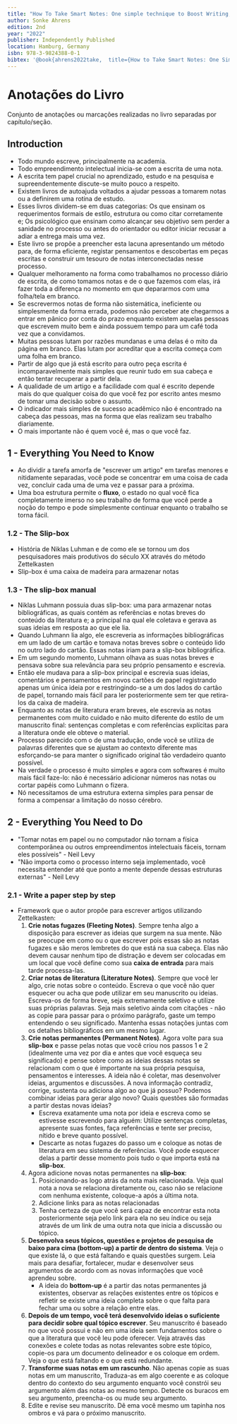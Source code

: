 ```yaml
---
title: "How To Take Smart Notes: One simple technique to Boost Writing, Learning and Thinking"
author: Sonke Ahrens
edition: 2nd
year: "2022"
publisher: Independently Published
location: Hamburg, Germany
isbn: 978-3-9824388-0-1
bibtex: '@book{ahrens2022take,  title={How to Take Smart Notes: One Simple Technique to Boost Writing, Learning and Thinking},  author={Ahrens, S.},  isbn={9783982438818},  url={https://books.google.com.br/books?id=QmBjEAAAQBAJ},  year={2022},  publisher={S{\"o}nke Ahrens}}'
---
```


# Anotações do Livro

Conjunto de anotações ou marcações realizadas no livro separadas por capítulo/seção.

## Introduction

- Todo mundo escreve, principalmente na academia.
- Todo empreendimento intelectual inicia-se com a escrita de uma nota.
- A escrita tem papel crucial no aprendizado, estudo e na pesquisa e supreendentemente discute-se muito pouco a respeito.
- Existem livros de autoajuda voltados a ajudar pessoas a tomarem notas ou a definirem uma rotina de estudo.
- Esses livros dividem-se em duas categorias: Os que ensinam os requerimentos formais de estilo, estrutura ou como citar corretamente e; Os psicológico que ensinam como alcançar seu objetivo sem perder a sanidade no processo ou antes do orientador ou editor iniciar recusar a adiar a entrega mais uma vez.
- Este livro se propõe a preencher esta lacuna apresentando um método para, de forma eficiente, registar pensamentos e descobertas em peças escritas e construir um tesouro de notas interconectadas nesse processo.
- Qualquer melhoramento na forma como trabalhamos no processo diário de escrita, de como tomamos notas e de o que fazemos com elas, irá fazer toda a diferença no momento em que depararmos com uma folha/tela em branco.
- Se escrevermos notas de forma não sistemática, ineficiente ou simplesmente da forma errada, podemos não perceber ate chegarmos a entrar em pânico por conta do prazo enquanto existem aquelas pessoas que escrevem muito bem e ainda possuem tempo para um café toda vez que a convidamos.
- Muitas pessoas lutam por razões mundanas e uma delas é o mito da página em branco. Elas lutam por acreditar que a escrita começa com uma folha em branco.
- Partir de algo que já está escrito para outro peça escrita é incomparavelmente mais simples que reunir tudo em sua cabeça e então tentar recuperar a partir dela.
- A qualidade de um artigo e a facilidade com qual é escrito depende mais do que qualquer coisa do que você fez por escrito antes mesmo de tomar uma decisão sobre o assunto.
- O indicador mais simples de sucesso acadêmico não é encontrado na cabeça das pessoas, mas na forma que elas realizam seu trabalho diariamente.
- O mais importante não é quem você é, mas o que você faz.

## 1 - Everything You Need to Know

-  Ao dividir a tarefa amorfa de "escrever um artigo" em tarefas menores e nitidamente separadas, você pode se concentrar em uma coisa de cada vez, concluir cada uma de uma vez e passar para a próxima.
- Uma boa estrutura permite o **fluxo**, o estado no qual você fica completamente imerso no seu trabalho de forma que você perde a noção do tempo e pode simplesmente continuar enquanto o trabalho se torna fácil.

### 1.2 - The Slip-box

- História de Niklas Luhman e de como ele se tornou um dos pesquisadores mais produtivos do século XX através do método Zettelkasten
- Slip-box é uma caixa de madeira para armazenar notas
### 1.3 - The slip-box manual

- Niklas Luhmann possuia duas slip-box: uma para armazenar notas bibliográficas, as quais contém as referências e notas breves do conteúdo da literatura e; a principal na qual ele coletava e gerava as suas ideias em resposta ao que ele lia.
- Quando Luhmann lia algo, ele escreveria as informações bibliográficas em um lado de um cartão e tomava notas breves sobre o conteúdo lido no outro lado do cartão. Essas notas iriam para a slip-box bibliográfica.
- Em um segundo momento, Luhmann olhava as suas notas breves e pensava sobre sua relevância para seu próprio pensamento e escrevia.
- Então ele mudava para a slip-box principal e escrevia suas ideias, comentários e pensamentos em novos cartões de papel registrando apenas um única ideia por e restringindo-se a um dos lados do cartão de papel, tornando mais fácil para ler posteriormente sem ter que retira-los da caixa de madeira.
- Enquanto as notas de literatura eram breves, ele escrevia as notas permanentes com muito cuidado e não muito diferente do estilo de um manuscrito final: sentenças completas e com referências explícitas para a literatura onde ele obteve o material.
- Processo parecido com o de uma tradução, onde você se utiliza de palavras diferentes que se ajustam ao contexto diferente mas esforçando-se para manter o significado original tão verdadeiro quanto possível.
- Na verdade o processo é muito simples e agora com softwares é muito mais fácil faze-lo: não é necessário adicionar números nas notas ou cortar papéis como Luhmann o fizera.
- Nó necessitamos de uma estrutura externa simples para pensar de forma a compensar a limitação do nosso cérebro.
## 2 - Everything You Need to Do

- "Tomar notas em papel ou no computador não tornam a física contemporânea ou outros empreendimentos intelectuais fáceis, tornam eles possíveis" - Neil Levy
- "Não importa como o processo interno seja implementado, você necessita entender até que ponto a mente depende dessas estruturas externas" - Neil Levy

### 2.1 - Write a paper step by step

- Framework que o autor propõe para escrever artigos utilizando Zettelkasten:
	1. **Crie notas fugazes (Fleeting Notes)**. Sempre tenha algo a disposição para escrever as ideias que surgem na sua mente. Não se preocupe em como ou o que escrever pois essas são as notas fugazes e são meros lembretes do que está na sua cabeça. Elas não devem causar nenhum tipo de distração e devem ser colocadas em um local que você define como sua **caixa de entrada** para mais tarde processa-las.
	2. **Criar notas de literatura (Literature Notes)**. Sempre que você ler algo, crie notas sobre o conteúdo. Escreva o que você não quer esquecer ou acha que pode utilizar em seu manuscrito ou ideias. Escreva-os de forma breve, seja extremamente seletivo e utilize suas próprias palavras. Seja mais seletivo ainda com citações - não as copie para passar para o próximo parágrafo, gaste um tempo entendendo o seu significado. Mantenha essas notações juntas com os detalhes bibliográficos em um mesmo lugar.
	3. **Crie notas permanentes (Permanent Notes)**. Agora volte para sua **slip-box** e passe pelas notas que você criou nos passos 1 e 2 (idealmente uma vez por dia e antes que você esqueça seu significado) e pense sobre como as ideias dessas notas se relacionam com o que é importante na sua própria pesquisa, pensamentos e interesses. A ideia não é coletar, mas desenvolver ideias, argumentos e discussões. A nova informação contradiz, corrige, sustenta ou adiciona algo ao que já possuo? Podemos combinar ideias para gerar algo novo? Quais questões são formadas a partir destas novas ideias?
		- Escreva exatamente uma nota por ideia e escreva como se estivesse escrevendo para alguém: Utilize sentenças completas, apresente suas fontes, faça referências e tente ser preciso, nítido e breve quanto possível.
		- Descarte as notas fugazes do passo um e coloque as notas de literatura em seu sistema de referências. Você pode esquecer delas a partir desse momento pois tudo o que importa está na **slip-box**.
	4. Agora adicione novas notas permanentes na **slip-box**:
		1. Posicionando-as logo atrás da nota mais relacionada. Veja qual nota a nova se relaciona diretamente ou, caso não se relacione com nenhuma existente, coloque-a após a última nota.
		2. Adicione links para as notas relacionadas
		3. Tenha certeza de que você será capaz de encontrar esta nota posteriormente seja pelo link para ela no seu índice ou seja através de um link de uma outra nota que inicia a discussão ou tópico.
	5. **Desenvolva seus tópicos, questões e projetos de pesquisa de baixo para cima (bottom-up) a partir de dentro do sistema**. Veja o que existe lá, o que está faltando e quais questões surgem. Leia mais para desafiar, fortalecer, mudar e desenvolver seus argumentos de acordo com as novas informações que você aprendeu sobre.
		- A ideia do **bottom-up** é a partir das notas permanentes já existentes, observar as relações existentes entre os tópicos e refletir se existe uma ideia completa sobre o que falta para fechar uma ou sobre a relação entre elas.
	6. **Depois de um tempo, você terá desenvolvido ideias o suficiente para decidir sobre qual tópico escrever**. Seu manuscrito é baseado no que você possui e não em uma ideia sem fundamentos sobre o que a literatura que você leu pode oferecer. Veja através das conexões e colete todas as notas relevantes sobre este tópico, copie-os para um documento delineador e os coloque em ordem. Veja o que está faltando e o que está redundante.
	7. **Transforme suas notas em um rascunho**. Não apenas copie as suas notas em um manuscrito, Traduza-as em algo coerente e as coloque dentro do contexto do seu argumento enquanto você constrói seu argumento além das notas ao mesmo tempo. Detecte os buracos em seu argumento, preencha-os ou mude seu argumento.
	8. Edite e revise seu manuscrito. Dê ema você mesmo um tapinha nos ombros e vá para o próximo manuscrito. 